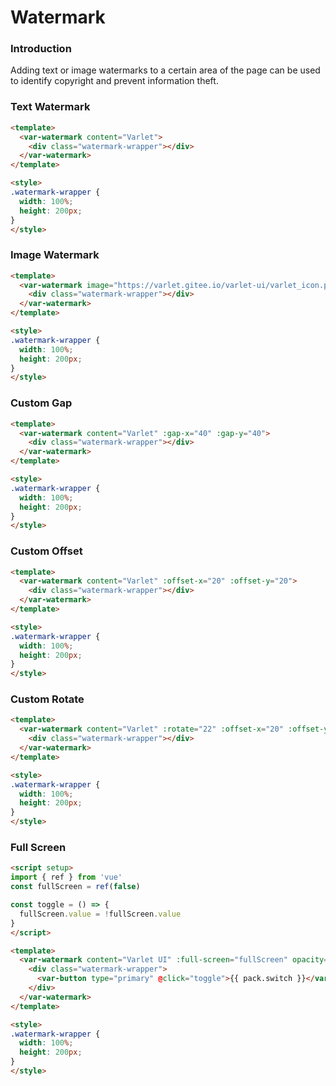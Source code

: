 # Watermark

### Introduction

Adding text or image watermarks to a certain area of the page can be used to identify copyright and prevent information theft.

### Text Watermark

```html
<template>
  <var-watermark content="Varlet">
    <div class="watermark-wrapper"></div>
  </var-watermark>
</template>

<style>
.watermark-wrapper {
  width: 100%;
  height: 200px;
}
</style>
```

### Image Watermark

```html
<template>
  <var-watermark image="https://varlet.gitee.io/varlet-ui/varlet_icon.png">
    <div class="watermark-wrapper"></div>
  </var-watermark>
</template>

<style>
.watermark-wrapper {
  width: 100%;
  height: 200px;
}
</style>
```

### Custom Gap

```html
<template>
  <var-watermark content="Varlet" :gap-x="40" :gap-y="40">
    <div class="watermark-wrapper"></div>
  </var-watermark>
</template>

<style>
.watermark-wrapper {
  width: 100%;
  height: 200px;
}
</style>
```

### Custom Offset

```html
<template>
  <var-watermark content="Varlet" :offset-x="20" :offset-y="20">
    <div class="watermark-wrapper"></div>
  </var-watermark>
</template>

<style>
.watermark-wrapper {
  width: 100%;
  height: 200px;
}
</style>
```

### Custom Rotate

```html
<template>
  <var-watermark content="Varlet" :rotate="22" :offset-x="20" :offset-y="20">
    <div class="watermark-wrapper"></div>
  </var-watermark>
</template>

<style>
.watermark-wrapper {
  width: 100%;
  height: 200px;
}
</style>
```

### Full Screen

```html
<script setup>
import { ref } from 'vue'
const fullScreen = ref(false)

const toggle = () => {
  fullScreen.value = !fullScreen.value
}
</script>

<template>
  <var-watermark content="Varlet UI" :full-screen="fullScreen" opacity="0.1" :offset-x="10" :offset-y="10">
    <div class="watermark-wrapper">
      <var-button type="primary" @click="toggle">{{ pack.switch }}</var-button>
    </div>
  </var-watermark>
</template>

<style>
.watermark-wrapper {
  width: 100%;
  height: 200px;
}
</style>
```